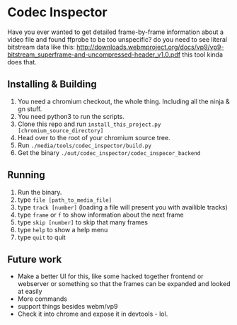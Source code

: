 # Codec Inspector
Have you ever wanted to get detailed frame-by-frame information about a video
file and found ffprobe to be too unspecific? do you need to see literal bitstream
data like this: http://downloads.webmproject.org/docs/vp9/vp9-bitstream_superframe-and-uncompressed-header_v1.0.pdf
this tool kinda does that.

## Installing & Building
1. You need a chromium checkout, the whole thing. Including all the ninja & gn stuff.
2. You need python3 to run the scripts. 
3. Clone this repo and run `install_this_project.py [chromium_source_directory]`
4. Head over to the root of your chromium source tree.
5. Run `./media/tools/codec_inspector/build.py`
6. Get the binary `./out/codec_inspector/codec_inspecor_backend`

## Running
1. Run the binary.
2. type `file [path_to_media_file]`
3. type `track [number]` (loading a file will present you with availible tracks)
4. type `frame` or `f` to show information about the next frame
5. type `skip [number]` to skip that many frames
6. type `help` to show a help menu
7. type `quit` to quit

## Future work
 - Make a better UI for this, like some hacked together frontend or webserver
   or something so that the frames can be expanded and looked at easily
 - More commands
 - support things besides webm/vp9
 - Check it into chrome and expose it in devtools - lol.
